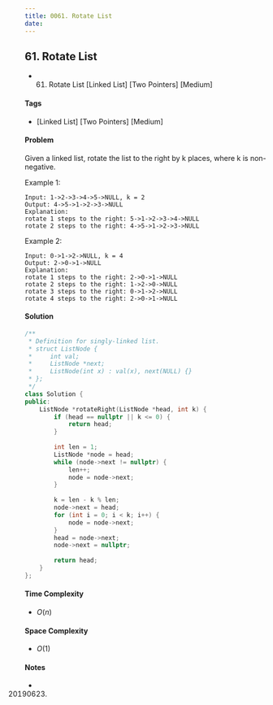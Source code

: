 ```yaml
---
title: 0061. Rotate List
date: 
---
```


## 61. Rotate List
- 61. Rotate List [Linked List] [Two Pointers] [Medium]

#### Tags
- [Linked List] [Two Pointers] [Medium]

#### Problem
Given a linked list, rotate the list to the right by k places, where k is non-negative.

Example 1:

    Input: 1->2->3->4->5->NULL, k = 2
    Output: 4->5->1->2->3->NULL
    Explanation:
    rotate 1 steps to the right: 5->1->2->3->4->NULL
    rotate 2 steps to the right: 4->5->1->2->3->NULL

Example 2:

    Input: 0->1->2->NULL, k = 4
    Output: 2->0->1->NULL
    Explanation:
    rotate 1 steps to the right: 2->0->1->NULL
    rotate 2 steps to the right: 1->2->0->NULL
    rotate 3 steps to the right: 0->1->2->NULL
    rotate 4 steps to the right: 2->0->1->NULL

#### Solution
``` C++
/**
 * Definition for singly-linked list.
 * struct ListNode {
 *     int val;
 *     ListNode *next;
 *     ListNode(int x) : val(x), next(NULL) {}
 * };
 */
class Solution {
public:
    ListNode *rotateRight(ListNode *head, int k) {
        if (head == nullptr || k <= 0) {
            return head;
        }
        
        int len = 1;
        ListNode *node = head;
        while (node->next != nullptr) {
            len++;
            node = node->next;
        }
        
        k = len - k % len;
        node->next = head;
        for (int i = 0; i < k; i++) {
            node = node->next;
        }
        head = node->next;
        node->next = nullptr;
        
        return head;
    }
};
```

#### Time Complexity
- $O(n)$

#### Space Complexity
- $O(1)$

#### Notes
- 20190623.
